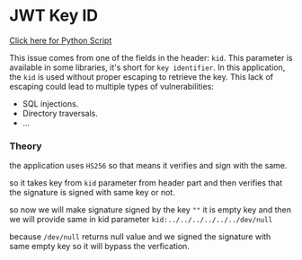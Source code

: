 # JWT Key ID

[Click here for Python Script](jwt_kid.py)

This issue comes from one of the fields in the header: `kid`. This parameter is available in some libraries, it's short for `key identifier`. In this application, the `kid` is used without proper escaping to retrieve the key. This lack of escaping could lead to multiple types of vulnerabilities:

- SQL injections.
- Directory traversals.
- ...

### Theory

the application uses `HS256` so that means it verifies and sign with the same.

so it takes key from `kid` parameter from header part and then verifies that the signature is signed with same key or not.

so now we will make signature signed by the key `""` it is empty key and then we will provide same in kid parameter `kid:../../../../../../dev/null` 

because `/dev/null` returns null value and we signed the signature with same empty key so it will bypass the verfication.



